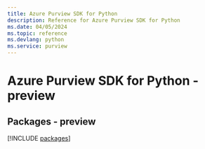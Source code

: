 ```yaml
---
title: Azure Purview SDK for Python
description: Reference for Azure Purview SDK for Python
ms.date: 04/05/2024
ms.topic: reference
ms.devlang: python
ms.service: purview
---
```

# Azure Purview SDK for Python - preview
## Packages - preview
[!INCLUDE [packages](purview-index.md)]